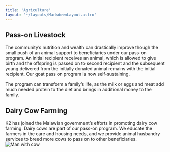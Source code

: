 ```yaml
---
title: 'Agriculture'
layout: '~/layouts/MarkdownLayout.astro'
---
```


## Pass-on Livestock

The community’s nutrition and wealth can drastically improve though the small push of an animal support to beneficiaries under our pass-on program.  An initial recipient receives an animal, which is allowed to give birth and the offspring is passed on to second recipient and the subsequent young delivered from the initially donated animal remains with the initial recipient.
Our goat pass on program is now self-sustaining.

The program can transform a family’s life, as the milk or eggs and meat add much needed protein to the diet and brings in additional money to the family.

## Dairy Cow Farming

K2 has joined the Malawian government’s efforts in promoting dairy cow farming. Dairy cows are part of our pass-on program. We educate the farmers in the care and housing needs, and we provide animal husbandry services to breed more cows to pass on to other beneficiaries.
![Man with cow](/images/site.jpg)